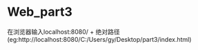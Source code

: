 # Web_part3


在浏览器输入localhost:8080/ + 绝对路径(eg:http://localhost:8080/C:/Users/gy/Desktop/part3/index.html)
